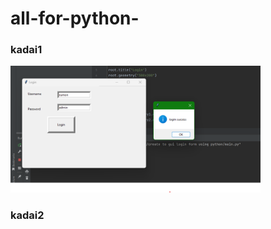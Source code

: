 # all-for-python- #
### kadai1 ###
<img src="create to gui login form using python/execution result.png" width ="400px">

### kadai2 ###
